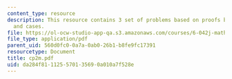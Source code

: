 ```yaml
---
content_type: resource
description: This resource contains 3 set of problems based on proofs by contradiction
  and cases.
file: https://ol-ocw-studio-app-qa.s3.amazonaws.com/courses/6-042j-mathematics-for-computer-science-fall-2005/da284f811125570135690a010a7f528e_cp2m.pdf
file_type: application/pdf
parent_uid: 560d0fc0-0a7a-0ab0-26b1-b8fe9fc17391
resourcetype: Document
title: cp2m.pdf
uid: da284f81-1125-5701-3569-0a010a7f528e
---
```

